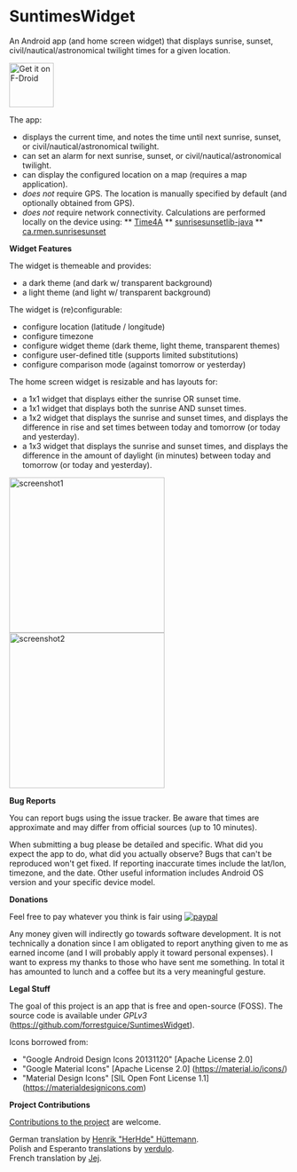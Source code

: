 # SuntimesWidget
An Android app (and home screen widget) that displays sunrise, sunset, civil/nautical/astronomical twilight times for a given location.

<a href="https://f-droid.org/repository/browse/?fdid=com.forrestguice.suntimeswidget" target="_blank">
<img src="https://f-droid.org/badge/get-it-on.png" alt="Get it on F-Droid" height="80"/></a>

The app:
* displays the current time, and notes the time until next sunrise, sunset, or civil/nautical/astronomical twilight.
* can set an alarm for next sunrise, sunset, or civil/nautical/astronomical twilight.
* can display the configured location on a map (requires a map application).
* *does not* require GPS. The location is manually specified by default (and optionally obtained from GPS).
* *does not* require network connectivity. Calculations are performed locally on the device using: 
** [Time4A](http://github.com/MenoData/Time4A) 
** [sunrisesunsetlib-java](http://mikereedell.github.io/sunrisesunsetlib-java/) 
** [ca.rmen.sunrisesunset](http://github.com/caarmen/SunriseSunset) 

**Widget Features**

The widget is themeable and provides:
* a dark theme (and dark w/ transparent background)
* a light theme (and light w/ transparent background)

The widget is (re)configurable:
* configure location (latitude / longitude)
* configure timezone
* configure widget theme (dark theme, light theme, transparent themes)
* configure user-defined title (supports limited substitutions)
* configure comparison mode (against tomorrow or yesterday)

The home screen widget is resizable and has layouts for:
* a 1x1 widget that displays either the sunrise OR sunset time.
* a 1x1 widget that displays both the sunrise AND sunset times.
* a 1x2 widget that displays the sunrise and sunset times, and displays the difference in rise and set times between today and tomorrow (or today and yesterday).
* a 1x3 widget that displays the sunrise and sunset times, and displays the difference in the amount of daylight (in minutes) between today and tomorrow (or today and yesterday).


<img alt="screenshot1" src='https://cloud.githubusercontent.com/assets/10246147/14938297/ab3697ee-0ed3-11e6-80c2-a9611c1f20cc.png' width="280px" />

<img alt="screenshot2" src='https://cloud.githubusercontent.com/assets/10246147/14938299/ad52bc2e-0ed3-11e6-8916-9b7e75057a62.png' width="280px" />

**Bug Reports**

You can report bugs using the issue tracker. Be aware that times are approximate and may differ from official sources (up to 10 minutes).

When submitting a bug please be detailed and specific. What did you expect the app to do, what did you actually observe? Bugs that can't be reproduced won't get fixed. If reporting inaccurate times include the lat/lon, timezone, and the date. Other useful information includes Android OS version and your specific device model.

**Donations**

Feel free to pay whatever you think is fair using [![paypal](https://www.paypalobjects.com/webstatic/en_US/i/btn/png/silver-rect-paypal-26px.png)](https://www.paypal.com/cgi-bin/webscr?cmd=_s-xclick&hosted_button_id=NZJ5FJBCKY6K2)

Any money given will indirectly go towards software development. It is not technically a donation since I am obligated to report anything given to me as earned income (and I will probably apply it toward personal expenses). I want to express my thanks to those who have sent me something. In total it has amounted to lunch and a coffee but its a very meaningful gesture.

**Legal Stuff**

The goal of this project is an app that is free and open-source (FOSS). The source code is available under *GPLv3* (https://github.com/forrestguice/SuntimesWidget).

Icons borrowed from:
* "Google Android Design Icons 20131120" [Apache License 2.0]
* "Google Material Icons" [Apache License 2.0] (https://material.io/icons/)
* "Material Design Icons" [SIL Open Font License 1.1] (https://materialdesignicons.com)

**Project Contributions**

[Contributions to the project](CONTRIBUTING.md) are welcome.

German translation by <u>Henrik "HerHde" Hüttemann</u>.<br/>
Polish and Esperanto translations by <u>verdulo</u>.<br/>
French translation by <u>Jej</u>.<br/>








